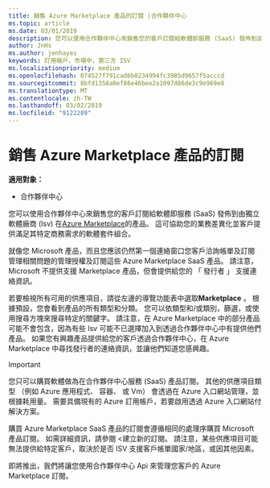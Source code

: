 ```yaml
---
title: 銷售 Azure Marketplace 產品的訂閱 |合作夥伴中心
ms.topic: article
ms.date: 03/01/2019
description: 您可以使用合作夥伴中心來銷售您的客戶訂閱給軟體即服務 (SaaS) 發佈到由獨立軟體廠商 (Isv) 在 Azure Marketplace 的產品。
author: JnHs
ms.author: jenhayes
keywords: 訂用帳戶，市場中，第三方 ISV
ms.localizationpriority: medium
ms.openlocfilehash: 074527f791cad6b0234994fc3985d9657f5acccd
ms.sourcegitcommit: 8bfd1358a0ef86e46bee2a1097d86de3c9e969e8
ms.translationtype: MT
ms.contentlocale: zh-TW
ms.lasthandoff: 03/02/2019
ms.locfileid: "9122289"
---
```

# <a name="sell-subscriptions-to-azure-marketplace-products"></a>銷售 Azure Marketplace 產品的訂閱

**適用對象：**

-  合作夥伴中心


您可以使用合作夥伴中心來銷售您的客戶訂閱給軟體即服務 (SaaS) 發佈到由獨立軟體廠商 (Isv) 在[Azure Marketplace](https://azuremarketplace.microsoft.com/marketplace)的產品。 這可協助您的業務差異化並客戶提供滿足其特定商務需求的軟體套件組合。 

就像您 Microsoft 產品，而且您應該仍然第一個連絡窗口您客戶洽詢帳單及訂閱管理相關問題的管理授權及訂閱這些 Azure Marketplace SaaS 產品。 請注意，Microsoft 不提供支援 Marketplace 產品，但會提供給您的 「 發行者 」 支援連絡資訊。

若要檢視所有可用的供應項目，請從左邊的導覽功能表中選取**Marketplace** 。 根據預設，您會看到產品的所有類型和分類。 您可以依類型和/或類別，篩選，或使用搜尋方塊來搜尋特定的關鍵字。 請注意，在 Azure Marketplace 中的部分產品可能不會包含，因為有些 Isv 可能不已選擇加入到透過合作夥伴中心中有提供他們產品。 如果您有興趣產品提供給您的客戶透過合作夥伴中心，在 Azure Marketplace 中尋找發行者的連絡資訊，並讓他們知道您感興趣。

> [!IMPORTANT]
> 您只可以購買軟體做為在合作夥伴中心服務 (SaaS) 產品訂閱。 其他的供應項目類型 （例如 Azure 應用程式、 容器、 或 Vm） 會透過在 Azure 入口網站管理，並根據耗用量。 需要具備現有的 Azure 訂用帳戶，若要啟用透過 Azure 入口網站付解決方案。

購買 Azure Marketplace SaaS 產品的訂閱會遵循相同的處理序購買 Microsoft 產品訂閱。 如需詳細資訊，請參閱 <<c0>建立新的訂閱。 請注意，某些供應項目可能無法提供給特定客戶，取決於是否 ISV 支援客戶帳單國家/地區，或因其他因素。

即將推出，我們將讓您使用合作夥伴中心 Api 來管理您客戶的 Azure Marketplace 訂閱。 

